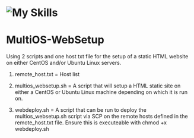 # ![My Skills](https://skillicons.dev/icons?i=bash,linux) 
# MultiOS-WebSetup

Using 2 scripts and one host txt file for the setup of a static HTML website on either CentOS and/or Ubuntu Linux servers.

1. remote_host.txt = Host list
   
2. multios_websetup.sh =  A script that will setup a HTML static site on either a CentOS or Ubuntu Linux machine depending on which it is run on.
  
3. webdeploy.sh = A script that can be run to deploy the multios_websetup.sh script via SCP on the remote hosts defined in the remote_host.txt file. Ensure this is executeable with chmod +x webdeploy.sh
